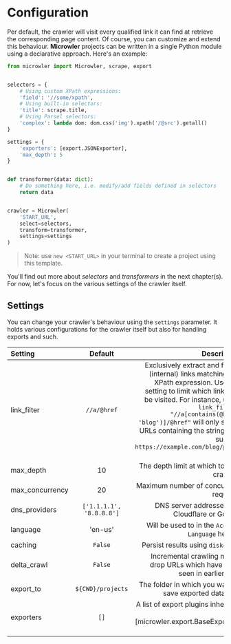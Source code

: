 # Configuration
Per default, the crawler will visit every qualified link it can find at retrieve the corresponding page content.
Of course, you can customize and extend this behaviour. **Microwler** projects can be written in a single
Python module using a declarative approach. Here's an example:

````python
from microwler import Microwler, scrape, export


selectors = {
    # Using custom XPath expressions:
    'field': '//some/xpath',
    # Using built-in selectors:
    'title': scrape.title,
    # Using Parsel selectors:
    'complex': lambda dom: dom.css('img').xpath('/@src').getall()
}

settings = {
    'exporters': [export.JSONExporter],
    'max_depth': 5
}


def transformer(data: dict):
    # Do something here, i.e. modify/add fields defined in selectors
    return data


crawler = Microwler(
    'START_URL',
    select=selectors,
    transform=transformer,
    settings=settings
)
````

> Note: use `new <START_URL>` in your terminal to create a project using this template.

You'll find out more about *selectors* and *transformers* in the next chapter(s). For now, let's focus
on the various settings of the crawler itself.

## Settings
You can change your crawler's behaviour using the `settings` parameter. It holds various configurations
for the crawler itself but also for handling exports and such.

| Setting | Default | Description |
| :------------- | :----------: | -----------: |
| link_filter | `//a/@href` | Exclusively extract and follow (internal) links matching this XPath expression. Use this setting to limit which links will be visited. For instance, using `link_filter: "//a[contains(@href, 'blog')]/@href"` will only select URLs containing the string `blog` such as `https://example.com/blog/page-1`. |
| max_depth | 10 | The depth limit at which to stop crawling |
| max_concurrency | 20 | Maximum number of concurrent requests |
| dns_providers | `['1.1.1.1', '8.8.8.8']` | DNS server addresses, i.e. Cloudflare or Google |
| language | 'en-us' | Will be used to in the `Accept-Language` header |
| caching | `False` | Persist results using `diskcache` |
| delta_crawl | `False` | Incremental crawling mode: drop URLs which have been seen in earlier runs |
| export_to | `${CWD}/projects` | The folder in which you want to save exported data files |
| exporters | `[]` | A list of export plugins inheriting from [microwler.export.BaseExporter][] |
